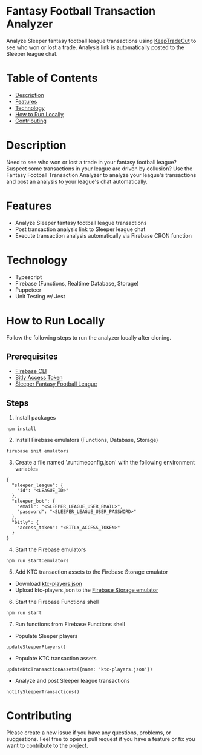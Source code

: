 # Fantasy Football Transaction Analyzer

Analyze Sleeper fantasy football league transactions using [KeepTradeCut](https://keeptradecut.com/trade-calculator) to see who won or lost a trade. Analysis link is automatically posted to the Sleeper league chat.

# Table of Contents

- [Description](#description)
- [Features](#features)
- [Technology](#technology)
- [How to Run Locally](#how-to-run-locally)
- [Contributing](#contributing)

# Description

Need to see who won or lost a trade in your fantasy football league? Suspect some transactions in your league are driven by collusion? Use the Fantasy Football Transaction Analyzer to analyze your league's transactions and post an analysis to your league's chat automatically.

# Features

- Analyze Sleeper fantasy football league transactions
- Post transaction analysis link to Sleeper league chat
- Execute transaction analysis automatically via Firebase CRON function

# Technology

- Typescript
- Firebase (Functions, Realtime Database, Storage)
- Puppeteer
- Unit Testing w/ Jest

# How to Run Locally

Follow the following steps to run the analyzer locally after cloning.

## Prerequisites

- [Firebase CLI](https://firebase.google.com/docs/cli#install_the_firebase_cli)
- [Bitly Access Token](https://dev.bitly.com/docs/getting-started/authentication)
- [Sleeper Fantasy Football League](https://sleeper.app/)

## Steps

1. Install packages

```
npm install
```

2. Install Firebase emulators (Functions, Database, Storage)

```
firebase init emulators
```

3. Create a file named '.runtimeconfig.json' with the following environment variables

```
{
  "sleeper_league": {
    "id": "<LEAGUE_ID>"
  },
  "sleeper_bot": {
    "email": "<SLEEPER_LEAGUE_USER_EMAIL>",
    "password": "<SLEEPER_LEAGUE_USER_PASSWORD>"
  },
  "bitly": {
    "access_token": "<BITLY_ACCESS_TOKEN>"
  }
}
```

4. Start the Firebase emulators

```
npm run start:emulators
```

5. Add KTC transaction assets to the Firebase Storage emulator

- Download [ktc-players.json](https://firebasestorage.googleapis.com/v0/b/fantasy-transaction-analyzer.appspot.com/o/ktc-players.json?alt=media&token=ca5187de-2930-4def-bb72-6436eff8771c)
- Upload ktc-players.json to the [Firebase Storage emulator](http://localhost:4000/storage)

6. Start the Firebase Functions shell

```
npm run start
```

7. Run functions from Firebase Functions shell

- Populate Sleeper players

```
updateSleeperPlayers()
```

- Populate KTC transaction assets

```
updateKtcTransactionAssets({name: 'ktc-players.json'})
```

- Analyze and post Sleeper league transactions

```
notifySleeperTransactions()
```

# Contributing

Please create a new issue if you have any questions, problems, or suggestions. Feel free to open a
pull request if you have a feature or fix you want to contribute to the project.
